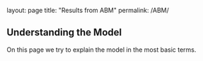 layout: page
title: "Results from ABM"
permalink: /ABM/

## Understanding the Model

On this page we try to explain the model in the most basic terms. 
